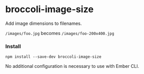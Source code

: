 broccoli-image-size
===================

Add image dimensions to filenames.

`/images/foo.jpg` becomes `/images/foo-200x400.jpg`

### Install

`npm install --save-dev broccoli-image-size`

No additional configuration is necessary to use with Ember CLI.
